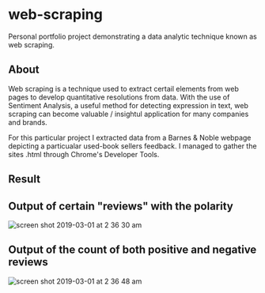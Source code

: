# web-scraping
Personal portfolio project demonstrating a data analytic technique known as web scraping.

## About
Web scraping is a technique used to extract certail elements from web pages to develop quantitative resolutions from data. With the use of Sentiment Analysis, a useful method for detecting expression in text, web scraping can become valuable / insightul application for many companies and brands.

For this particular project I extracted data from a Barnes & Noble webpage depicting a particualar used-book sellers feedback. I managed to gather the sites .html through Chrome's Developer Tools.

## Result
## Output of certain "reviews" with the polarity
![screen shot 2019-03-01 at 2 36 30 am](https://user-images.githubusercontent.com/23439187/53626292-f1f04a00-3bca-11e9-9c1d-2a4361091c7f.png)

## Output of the count of both positive and negative reviews
![screen shot 2019-03-01 at 2 36 48 am](https://user-images.githubusercontent.com/23439187/53626312-ff0d3900-3bca-11e9-99bf-d930d65d4ac7.png)

